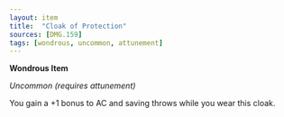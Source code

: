 ```yaml
---
layout: item
title:  "Cloak of Protection"
sources: [DMG.159]
tags: [wondrous, uncommon, attunement]
---
```


**Wondrous Item**

*Uncommon (requires attunement)*

You gain a +1 bonus to AC and saving throws while you wear this cloak.